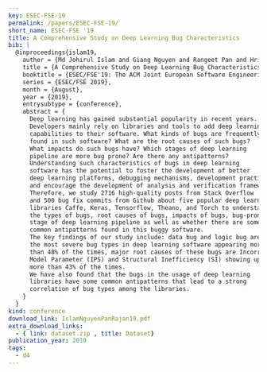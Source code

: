 ```yaml
---
key: ESEC-FSE-19
permalink: /papers/ESEC-FSE-19/
short_name: ESEC-FSE '19
title: A Comprehensive Study on Deep Learning Bug Characteristics
bib: |
  @inproceedings{islam19,
    author = {Md Johirul Islam and Giang Nguyen and Rangeet Pan and Hridesh Rajan},
    title = {A Comprehensive Study on Deep Learning Bug Characteristics},
    booktitle = {ESEC/FSE'19: The ACM Joint European Software Engineering Conference and Symposium on the Foundations of Software Engineering (ESEC/FSE)},
    series = {ESEC/FSE 2019},
    month = {August},
    year = {2019},
    entrysubtype = {conference},
    abstract = {
      Deep learning has gained substantial popularity in recent years.
      Developers mainly rely on libraries and tools to add deep learning
      capabilities to their software. What kinds of bugs are frequently
      found in such software? What are the root causes of such bugs?
      What impacts do such bugs have? Which stages of deep learning
      pipeline are more bug prone? Are there any antipatterns?
      Understanding such characteristics of bugs in deep learning
      software has the potential to foster the development of better
      deep learning platforms, debugging mechanisms, development practices,
      and encourage the development of analysis and verification frameworks.
      Therefore, we study 2716 high-quality posts from Stack Overflow
      and 500 bug fix commits from Github about five popular deep learning
      libraries Caffe, Keras, Tensorflow, Theano, and Torch to understand
      the types of bugs, root causes of bugs, impacts of bugs, bug-prone
      stage of deep learning pipeline as well as whether there are some
      common antipatterns found in this buggy software.
      The key findings of our study include: data bug and logic bug are
      the most severe bug types in deep learning software appearing more
      than 48% of the times, major root causes of these bugs are Incorrect
      Model Parameter (IPS) and Structural Inefficiency (SI) showing up
      more than 43% of the times.
      We have also found that the bugs in the usage of deep learning
      libraries have some common antipatterns that lead to a strong
      correlation of bug types among the libraries.
    }
  }
kind: conference
download_link: IslamNguyenPanRajan19.pdf
extra_download_links:
  - { link: dataset.zip , title: Dataset}
publication_year: 2019
tags:
  - d4
---
```

